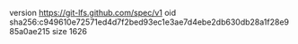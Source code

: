 version https://git-lfs.github.com/spec/v1
oid sha256:c949610e72571ed4d7f2bed93ec1e3ae7d4ebe2db630db28a1f28e985a0ae215
size 1626
